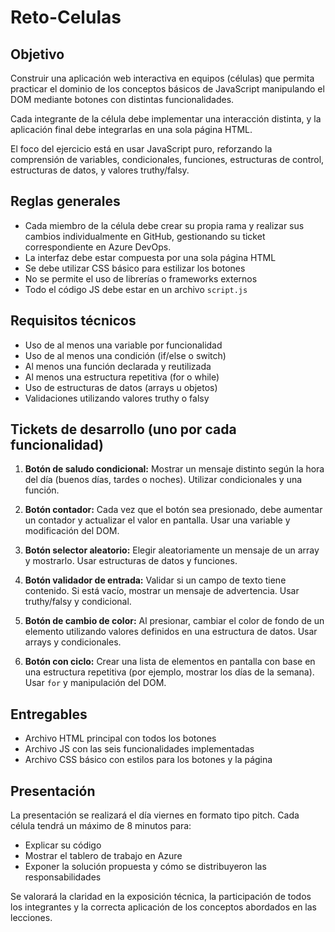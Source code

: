 # Reto-Celulas

## Objetivo

Construir una aplicación web interactiva en equipos (células) que permita practicar el dominio de los conceptos básicos de JavaScript manipulando el DOM mediante botones con distintas funcionalidades.

Cada integrante de la célula debe implementar una interacción distinta, y la aplicación final debe integrarlas en una sola página HTML.

El foco del ejercicio está en usar JavaScript puro, reforzando la comprensión de variables, condicionales, funciones, estructuras de control, estructuras de datos, y valores truthy/falsy.

## Reglas generales

* Cada miembro de la célula debe crear su propia rama y realizar sus cambios individualmente en GitHub, gestionando su ticket correspondiente en Azure DevOps.
* La interfaz debe estar compuesta por una sola página HTML
* Se debe utilizar CSS básico para estilizar los botones
* No se permite el uso de librerías o frameworks externos
* Todo el código JS debe estar en un archivo `script.js`

## Requisitos técnicos

* Uso de al menos una variable por funcionalidad
* Uso de al menos una condición (if/else o switch)
* Al menos una función declarada y reutilizada
* Al menos una estructura repetitiva (for o while)
* Uso de estructuras de datos (arrays u objetos)
* Validaciones utilizando valores truthy o falsy

## Tickets de desarrollo (uno por cada funcionalidad)

1. **Botón de saludo condicional:** Mostrar un mensaje distinto según la hora del día (buenos días, tardes o noches). Utilizar condicionales y una función.

2. **Botón contador:** Cada vez que el botón sea presionado, debe aumentar un contador y actualizar el valor en pantalla. Usar una variable y modificación del DOM.

3. **Botón selector aleatorio:** Elegir aleatoriamente un mensaje de un array y mostrarlo. Usar estructuras de datos y funciones.

4. **Botón validador de entrada:** Validar si un campo de texto tiene contenido. Si está vacío, mostrar un mensaje de advertencia. Usar truthy/falsy y condicional.

5. **Botón de cambio de color:** Al presionar, cambiar el color de fondo de un elemento utilizando valores definidos en una estructura de datos. Usar arrays y condicionales.

6. **Botón con ciclo:** Crear una lista de elementos en pantalla con base en una estructura repetitiva (por ejemplo, mostrar los días de la semana). Usar `for` y manipulación del DOM.



## Entregables

* Archivo HTML principal con todos los botones
* Archivo JS con las seis funcionalidades implementadas
* Archivo CSS básico con estilos para los botones y la página

## Presentación

La presentación se realizará el día viernes en formato tipo pitch. Cada célula tendrá un máximo de 8 minutos para:

* Explicar su código
* Mostrar el tablero de trabajo en Azure
* Exponer la solución propuesta y cómo se distribuyeron las responsabilidades

Se valorará la claridad en la exposición técnica, la participación de todos los integrantes y la correcta aplicación de los conceptos abordados en las lecciones.
